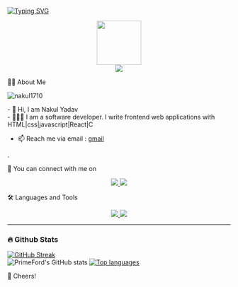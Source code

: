 [![Typing SVG](https://readme-typing-svg.herokuapp.com?color=fd418e&center=true&multiline=true&width=900&size=40&lines=Hello+World!!,+I'm+Nakul+👻++++++++++)](https://git.io/typing-svg)

<div id="header" align="center">
  <img src="https://media.giphy.com/media/M9gbBd9nbDrOTu1Mqx/giphy.gif" width="100"/>
</div>
<div align="center">
  <a href="https://primeboy.vercel.app/" target="_blank">
      <img src="https://img.shields.io/badge/-my_Portfolio-FBFBFB?style=for-the-badge&logo=ko-f&logoColor=white" target="_blank">
  </a>
  
  
</div>

 👨‍💻 About Me
 <p align="left"> <img src="https://komarev.com/ghpvc/?username=nakul1710x&label=Profile%20views&color=0e75b6&style=flat" alt="nakul1710" /> </p>
<div id="body" align="left">
  - 👋 Hi, I am Nakul Yadav <br>
  - 👨🏾‍💻 I am a software developer. I write frontend  web applications with HTML|css|javascript|React|C <br>
 
  - 📫 Reach me via email :  <a href="nakulyadav1710@gmail.com">gmail
  </a>
.
</div>


 🚀 You can connect with me on
<p align="center">
  <a href="https://linkedin.com/nakul-yadav-a87bb5237/)">
    <img src="https://skillicons.dev/icons?i=linkedin" />
  </a>  
  <a href="https://twitter.com/nakul1705">
    <img src="https://skillicons.dev/icons?i=X" />
  </a>
  
</p>
🛠️ Languages and Tools
<p align="center">
  <a href="https://skillicons.dev">
    <img src="https://skillicons.dev/icons?i=html,css,js,react,c,bootstrap,typescript" />
  </a>
  
  <a href="https://skillicons.dev">
    <img src="https://skillicons.dev/icons?i=vscode,git,github,figma,linux,bash" />
  </a>
</p>
<!-- <div>
  <img src="https://github.com/devcons/devicon/blob/master/icons/html5/html5-original.svg" title="HTML5" alt="HTML5" width="80" height="80"/>&nbsp;
    <img src="https://github.com/devicons/devicon/blob/master/icons/css3/css3-original.svg" title="CSS3" alt="CSS3" width="80" height="80"/>&nbsp;
    <img src="https://github.com/devicons/devicon/blob/master/icons/figma/figma-original.svg" title="Figma" alt="Figma" width="80" height="80"/>&nbsp;
    <img src="https://github.com/devicons/devicon/blob/master/icons/javascript/javascript-original.svg" title="JavaScript" alt="JavaScript" width="80" height="80"/>&nbsp;
    <img src="https://github.com/devicons/devicon/blob/master/icons/react/react-original.svg" title="React" alt="React" width="80" height="80"/>&nbsp;
</div>
sass jquery
-->

---



### 🔥 Github Stats

[![GitHub Streak](https://streak-stats.demolab.com/?user=nakul1710&theme=dark&background=000000)](https://git.io/streak-stats)
<br>
![PrimeFord's GitHub stats](https://github-readme-stats.vercel.app/api?username=nakul1710&theme=dark&show_icons=true)
[![Top languages](https://github-readme-mwendwa.vercel.app/api/top-langs/?username=nakul1710&layout=compact&count_private=true&theme=blue-green&title_color=00b3ff)](#)

<!-- [![Top Langs](https://github-readme-stats.vercel.app/api/top-langs/?username=primeford&layout=compact&theme=vision-friendly-dark)](https://github.com/anuraghazra/github-readme-stats) -->

🥂 Cheers!

<!--
**PrimeFord/PrimeFord** is a ✨ _special_ ✨ repository because its `README.md` (this file) appears on your GitHub profile.

Here are some ideas to get you started:

- 🔭 I’m currently workingjj on ...
- 🌱 I’m currently llearning ...
- 👯 I’m looking to collaborate on ...
- 🤔 I’m looking for help with ...
- 💬 Ask me about ...
- 📫 How to reach me: ...
- 😄 Pronouns: ...
- ⚡ Fun fact: ...
-->
